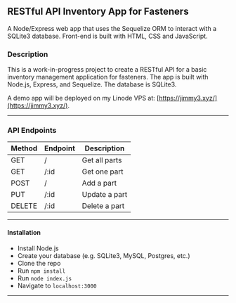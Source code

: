 ## RESTful API Inventory App for Fasteners

A Node/Express web app that uses the Sequelize ORM to interact with a SQLite3 database. Front-end is built with HTML, CSS and JavaScript.

### Description

This is a work-in-progress project to create a RESTful API for a basic inventory management application for fasteners. The app is built with Node.js, Express, and Sequelize. The database is SQLite3.<br>

A demo app will be deployed on my Linode VPS at: [https://jimmy3.xyz/](https://jimmy3.xyz/).

---

### API Endpoints

| Method | Endpoint | Description   |
| ------ | -------- | ------------- |
| GET    | /        | Get all parts |
| GET    | /:id     | Get one part  |
| POST   | /        | Add a part    |
| PUT    | /:id     | Update a part |
| DELETE | /:id     | Delete a part |

---

#### Installation

-   Install Node.js
-   Create your database (e.g. SQLite3, MySQL, Postgres, etc.)
-   Clone the repo
-   Run `npm install`
-   Run `node index.js`
-   Navigate to `localhost:3000`

---
